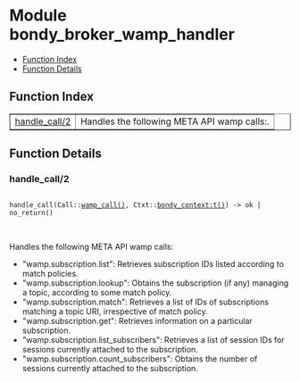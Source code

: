 

# Module bondy_broker_wamp_handler #
* [Function Index](#index)
* [Function Details](#functions)

<a name="index"></a>

## Function Index ##


<table width="100%" border="1" cellspacing="0" cellpadding="2" summary="function index"><tr><td valign="top"><a href="#handle_call-2">handle_call/2</a></td><td>
Handles the following META API wamp calls:.</td></tr></table>


<a name="functions"></a>

## Function Details ##

<a name="handle_call-2"></a>

### handle_call/2 ###

<pre><code>
handle_call(Call::<a href="#type-wamp_call">wamp_call()</a>, Ctxt::<a href="bondy_context.md#type-t">bondy_context:t()</a>) -&gt; ok | no_return()
</code></pre>
<br />

Handles the following META API wamp calls:

* "wamp.subscription.list": Retrieves subscription IDs listed according to match policies.
* "wamp.subscription.lookup": Obtains the subscription (if any) managing a topic, according to some match policy.
* "wamp.subscription.match": Retrieves a list of IDs of subscriptions matching a topic URI, irrespective of match policy.
* "wamp.subscription.get": Retrieves information on a particular subscription.
* "wamp.subscription.list_subscribers": Retrieves a list of session IDs for sessions currently attached to the subscription.
* "wamp.subscription.count_subscribers": Obtains the number of sessions currently attached to the subscription.

